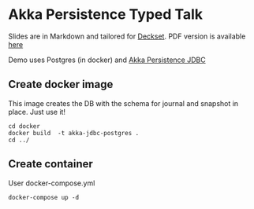 # Akka Persistence Typed Talk

Slides are in Markdown and tailored for [Deckset](https://www.deckset.com/).
PDF version is available [here](presentation.pdf)

Demo uses Postgres (in docker) and [Akka Persistence JDBC](https://github.com/dnvriend/akka-persistence-jdbc)

## Create docker image

This image creates the DB with the schema for journal and snapshot in place. Just use it!

```
cd docker
docker build  -t akka-jdbc-postgres .
cd ../
```

 ## Create container

 User docker-compose.yml

 ```
 docker-compose up -d
 ```